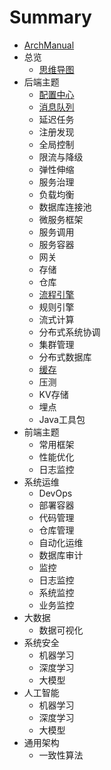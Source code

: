 # Summary

* [ArchManual](README.md)
* 总览
    * [思维导图](overview/index.md)
* 后端主题
    *  [配置中心](config/index.md)
    *  [消息队列](mq/index.md)
    *  延迟任务
    *  注册发现
    *  全局控制
    *  限流与降级
    *  弹性伸缩
    *  服务治理
    *  负载均衡
    *  数据库连接池
    *  微服务框架
    *  服务调用
    *  服务容器
    *  网关
    *  存储
    *  仓库
    *  [流程引擎](workflow/index.md)
    *  规则引擎
    *  流式计算
    *  分布式系统协调
    *  集群管理
    *  分布式数据库
    *  [缓存](cache/index.md)
    *  压测
    *  KV存储
    *  埋点
    *  Java工具包
* 前端主题
    *  常用框架
    *  性能优化
    *  日志监控
* 系统运维
    *  DevOps
    *  部署容器
    *  代码管理
    *  仓库管理
    *  自动化运维
    *  数据库审计
    *  监控
    *  日志监控
    *  系统监控
    *  业务监控
* 大数据
    *  数据可视化
* 系统安全
    *  机器学习
    *  深度学习
    *  大模型
* 人工智能
    *  机器学习
    *  深度学习
    *  大模型
* 通用架构
    *  一致性算法
